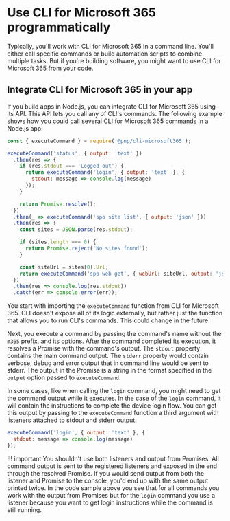 # Use CLI for Microsoft 365 programmatically

Typically, you'll work with CLI for Microsoft 365 in a command line. You'll either call specific commands or build automation scripts to combine multiple tasks. But if  you're building software, you might want to use CLI for Microsoft 365 from your code.

## Integrate CLI for Microsoft 365 in your app

If you build apps in Node.js, you can integrate CLI for Microsoft 365 using its API. This API lets you call any of CLI's commands. The following example shows how you could call several CLI for Microsoft 365 commands in a Node.js app:

```javascript
const { executeCommand } = require('@pnp/cli-microsoft365');

executeCommand('status', { output: 'text' })
  .then(res => {
    if (res.stdout === 'Logged out') {
      return executeCommand('login', { output: 'text' }, {
        stdout: message => console.log(message)
      });
    }

    return Promise.resolve();
  })
  .then(_ => executeCommand('spo site list', { output: 'json' }))
  .then(res => {
    const sites = JSON.parse(res.stdout);

    if (sites.length === 0) {
      return Promise.reject('No sites found');
    }

    const siteUrl = sites[0].Url;
    return executeCommand('spo web get', { webUrl: siteUrl, output: 'json' });
  })
  .then(res => console.log(res.stdout))
  .catch(err => console.error(err));
```

You start with importing the `executeCommand` function from CLI for Microsoft 365. CLI doesn't expose all of its logic externally, but rather just the function that allows you to run CLI's commands. This could change in the future.

Next, you execute a command by passing the command's name without the `m365` prefix, and its options. After the command completed its execution, it resolves a Promise with the command's output. The `stdout` property contains the main command output. The `stderr` property would contain verbose, debug and error output that in command line would be sent to stderr. The output in the Promise is a string in the format specified in the `output` option passed to `executeCommand`.

In some cases, like when calling the `login` command, you might need to get the command output while it executes. In the case of the `login` command, it will contain the instructions to complete the device login flow. You can get this output by passing to the `executeCommand` function a third argument with listeners attached to stdout and stderr output.

```javascript
executeCommand('login', { output: 'text' }, {
  stdout: message => console.log(message)
});
```

!!! important
    You shouldn't use both listeners and output from Promises. All command output is sent to the registered listeners and exposed in the end through the resolved Promise. If you would send output from both the listener and Promise to the console, you'd end up with the same output printed twice. In the code sample above you see that for all commands you work with the output from Promises but for the `login` command you use a listener because you want to get login instructions while the command is still running.
